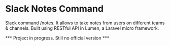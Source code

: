 # Slack Notes Command
Slack command /notes. It allows to take notes from users on different teams & channels.
Built using RESTful API in Lumen, a Laravel micro framework. 


*** Project in progress. Still no official version ***
